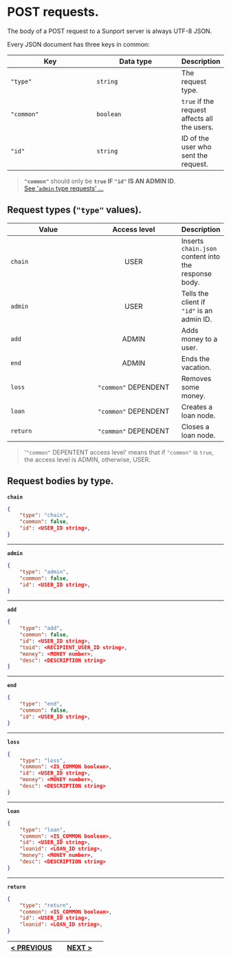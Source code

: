 # POST requests.

The body of a POST request to a Sunport server is always UTF-8 JSON.

Every JSON document has three keys in common:

| Key        | Data type | Description                                  |
|------------|-----------|----------------------------------------------|
| `"type"`   | `string`  | The request type.                            |
| `"common"` | `boolean` | `true` if the request affects all the users. |
| `"id"`     | `string`  | ID of the user who sent the request.         |

> **`"common"`** should only be **`true` IF `"id"` IS AN ADMIN ID**. \
> [See '`admin` type requests' ...](admin_requests.md)

## Request types (`"type"` values).

| Value    | Access level         | Description                                          |
|----------|:--------------------:|------------------------------------------------------|
| `chain`  | USER                 | Inserts `chain.json` content into the response body. |
| `admin`  | USER                 | Tells the client if `"id"` is an admin ID.           |
| `add`    | ADMIN                | Adds money to a user.                                |
| `end`    | ADMIN                | Ends the vacation.                                   |
| `loss`   | `"common"` DEPENDENT | Removes some money.                                  |
| `loan`   | `"common"` DEPENDENT | Creates a loan node.                                 |
| `return` | `"common"` DEPENDENT | Closes a loan node.                                  |

> '`"common"` DEPENTENT access level' means that if `"common"` is `true`, the access level is ADMIN, otherwise, USER.

## Request bodies by type.

**`chain`**

```json
{
	"type": "chain",
	"common": false,
	"id": <USER_ID string>,
}
```

---

**`admin`**

```json
{
	"type": "admin",
	"common": false,
	"id": <USER_ID string>,
}
```

---

**`add`**

```json
{
	"type": "add",
	"common": false,
	"id": <USER_ID string>,
	"toid": <RECIPIENT_USER_ID string>,
	"money": <MONEY number>,
	"desc": <DESCRIPTION string>
}
```

---

**`end`**

```json
{
	"type": "end",
	"common": false,
	"id": <USER_ID string>,
}
```

---

**`loss`**

```json
{
	"type": "loss",
	"common": <IS_COMMON boolean>,
	"id": <USER_ID string>,
	"money": <MONEY number>,
	"desc": <DESCRIPTION string>
}
```

---

**`loan`**

```json
{
	"type": "loan",
	"common": <IS_COMMON boolean>,
	"id": <USER_ID string>,
	"loanid": <LOAN_ID string>,
	"money": <MONEY number>,
	"desc": <DESCRIPTION string>
}
```

---

**`return`**

```json
{
	"type": "return",
	"common": <IS_COMMON boolean>,
	"id": <USER_ID string>,
	"loanid": <LOAN_ID string>,
}
```

<style>table{width:100%} th{width:50%}</style>

| [< PREVIOUS](options_requests.md) | [NEXT >](chain_requests.md) |
|:---------------------------------:|:---------------------------:|
